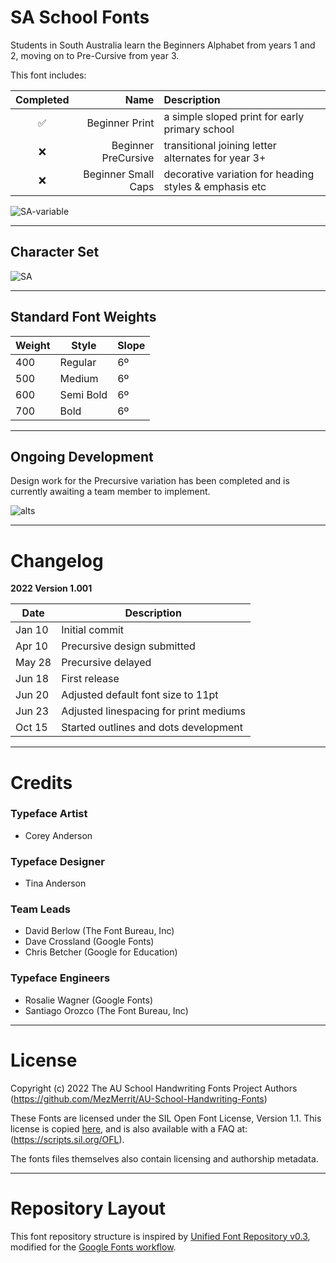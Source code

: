 # SA School Fonts

Students in South Australia learn the Beginners Alphabet from years 1 and 2, moving on to Pre-Cursive from year 3.

This font includes:

Completed | Name | Description
| :---: | ---: | :---
✅ | Beginner Print | a simple sloped print for early primary school
❌ | Beginner PreCursive | transitional joining letter alternates for year 3+
❌ | Beginner Small Caps | decorative variation for heading styles & emphasis etc


![SA-variable](https://user-images.githubusercontent.com/34974280/176464065-a4d60c6b-94a2-4c8d-acb2-bffca396d49e.gif)

- - - -

## Character Set ##

![SA](https://user-images.githubusercontent.com/34974280/174548472-9eb56fd0-77ea-459c-ba18-e7672f660e53.png)

- - - -

## Standard Font Weights ##

Weight        | Style        | Slope
------------- | -------------| -------------
400           | Regular      | 6º
500           | Medium       | 6º
600           | Semi Bold    | 6º
700           | Bold         | 6º

- - - -

## Ongoing Development ##

Design work for the Precursive variation has been completed and is currently awaiting a team member to implement.

![alts](https://user-images.githubusercontent.com/34974280/174550844-2dbf3918-793e-4aab-be88-39c88a581d87.png)

- - - -

# Changelog #

**2022 Version 1.001**

Date          | Description
------------- | -------------
Jan 10        | Initial commit
Apr 10        | Precursive design submitted
May 28        | Precursive delayed
Jun 18        | First release
Jun 20        | Adjusted default font size to 11pt
Jun 23        | Adjusted linespacing for print mediums
Oct 15        | Started outlines and dots development

- - - -

# Credits #

### Typeface Artist ###
- Corey Anderson

### Typeface Designer ###
- Tina Anderson

### Team Leads ###
- David Berlow (The Font Bureau, Inc)
- Dave Crossland (Google Fonts)
- Chris Betcher (Google for Education)

### Typeface Engineers ###
- Rosalie Wagner (Google Fonts)
- Santiago Orozco (The Font Bureau, Inc)

- - - -

# License #

Copyright (c) 2022 The AU School Handwriting Fonts Project Authors (https://github.com/MezMerrit/AU-School-Handwriting-Fonts)

These Fonts are licensed under the SIL Open Font License, Version 1.1. This license is copied [here](https://github.com/MezMerrit/AU-School-Handwriting-Fonts/blob/main/OFL.txt "SIL Open Font License"), and is also available with a FAQ at: (https://scripts.sil.org/OFL).

The fonts files themselves also contain licensing and authorship metadata.

- - - -

# Repository Layout #

This font repository structure is inspired by [Unified Font Repository v0.3](https://github.com/unified-font-repository/Unified-Font-Repository), modified for the [Google Fonts workflow](https://github.com/googlefonts/googlefonts-project-template).
